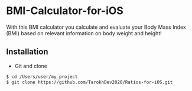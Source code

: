 # BMI-Calculator-for-iOS
With this BMI calculator you calculate and evaluate your Body Mass Index (BMI) based on relevant information on body weight and height!

## Installation ##
* Git and clone <br/>
```bash
$ cd /Users/user/my_project
$ git clone https://github.com/TarokhDev2020/Ratios-for-iOS.git
```

